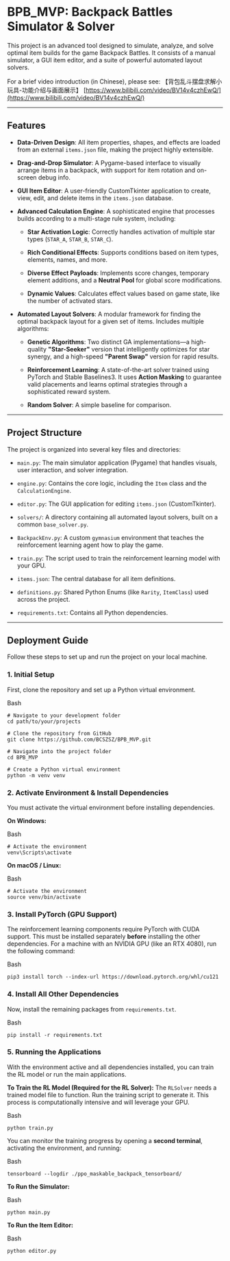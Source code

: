 # BPB\_MVP: Backpack Battles Simulator & Solver

This project is an advanced tool designed to simulate, analyze, and solve optimal item builds for the game Backpack Battles. It consists of a manual simulator, a GUI item editor, and a suite of powerful automated layout solvers.

For a brief video introduction (in Chinese), please see: 【背包乱斗摆盘求解小玩具-功能介绍与画面展示】 [https://www.bilibili.com/video/BV14v4czhEwQ/](https://www.bilibili.com/video/BV14v4czhEwQ/)

* * *

## Features

-   **Data-Driven Design**: All item properties, shapes, and effects are loaded from an external `items.json` file, making the project highly extensible.
    
-   **Drag-and-Drop Simulator**: A Pygame-based interface to visually arrange items in a backpack, with support for item rotation and on-screen debug info.
    
-   **GUI Item Editor**: A user-friendly CustomTkinter application to create, view, edit, and delete items in the `items.json` database.
    
-   **Advanced Calculation Engine**: A sophisticated engine that processes builds according to a multi-stage rule system, including:
    
    -   **Star Activation Logic**: Correctly handles activation of multiple star types (`STAR_A`, `STAR_B`, `STAR_C`).
        
    -   **Rich Conditional Effects**: Supports conditions based on item types, elements, names, and more.
        
    -   **Diverse Effect Payloads**: Implements score changes, temporary element additions, and a **Neutral Pool** for global score modifications.
        
    -   **Dynamic Values**: Calculates effect values based on game state, like the number of activated stars.
        
-   **Automated Layout Solvers**: A modular framework for finding the optimal backpack layout for a given set of items. Includes multiple algorithms:
    
    -   **Genetic Algorithms**: Two distinct GA implementations—a high-quality **"Star-Seeker"** version that intelligently optimizes for star synergy, and a high-speed **"Parent Swap"** version for rapid results.
        
    -   **Reinforcement Learning**: A state-of-the-art solver trained using PyTorch and Stable Baselines3. It uses **Action Masking** to guarantee valid placements and learns optimal strategies through a sophisticated reward system.
        
    -   **Random Solver**: A simple baseline for comparison.
        

* * *

## Project Structure

The project is organized into several key files and directories:

-   `main.py`: The main simulator application (Pygame) that handles visuals, user interaction, and solver integration.
    
-   `engine.py`: Contains the core logic, including the `Item` class and the `CalculationEngine`.
    
-   `editor.py`: The GUI application for editing `items.json` (CustomTkinter).
    
-   `solvers/`: A directory containing all automated layout solvers, built on a common `base_solver.py`.
    
-   `BackpackEnv.py`: A custom `gymnasium` environment that teaches the reinforcement learning agent how to play the game.
    
-   `train.py`: The script used to train the reinforcement learning model with your GPU.
    
-   `items.json`: The central database for all item definitions.
    
-   `definitions.py`: Shared Python Enums (like `Rarity`, `ItemClass`) used across the project.
    
-   `requirements.txt`: Contains all Python dependencies.
    

* * *

## Deployment Guide

Follow these steps to set up and run the project on your local machine.

### 1\. Initial Setup

First, clone the repository and set up a Python virtual environment.

Bash

    # Navigate to your development folder
    cd path/to/your/projects
    
    # Clone the repository from GitHub
    git clone https://github.com/BCSZSZ/BPB_MVP.git
    
    # Navigate into the project folder
    cd BPB_MVP
    
    # Create a Python virtual environment
    python -m venv venv

### 2\. Activate Environment & Install Dependencies

You must activate the virtual environment before installing dependencies.

**On Windows:**

Bash

    # Activate the environment
    venv\Scripts\activate

**On macOS / Linux:**

Bash

    # Activate the environment
    source venv/bin/activate

### 3\. Install PyTorch (GPU Support)

The reinforcement learning components require PyTorch with CUDA support. This must be installed separately **before** installing the other dependencies. For a machine with an NVIDIA GPU (like an RTX 4080), run the following command:

Bash

    pip3 install torch --index-url https://download.pytorch.org/whl/cu121

### 4\. Install All Other Dependencies

Now, install the remaining packages from `requirements.txt`.

Bash

    pip install -r requirements.txt

### 5\. Running the Applications

With the environment active and all dependencies installed, you can train the RL model or run the main applications.

**To Train the RL Model (Required for the RL Solver):** The `RLSolver` needs a trained model file to function. Run the training script to generate it. This process is computationally intensive and will leverage your GPU.

Bash

    python train.py

You can monitor the training progress by opening a **second terminal**, activating the environment, and running:

Bash

    tensorboard --logdir ./ppo_maskable_backpack_tensorboard/

**To Run the Simulator:**

Bash

    python main.py

**To Run the Item Editor:**

Bash

    python editor.py



